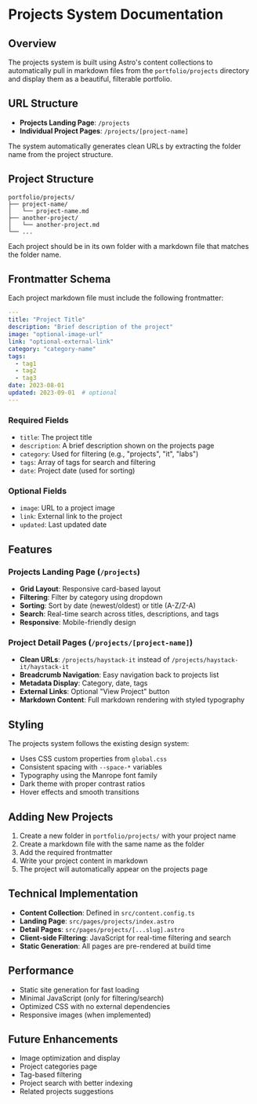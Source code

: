 # Projects System Documentation

## Overview

The projects system is built using Astro's content collections to automatically pull in markdown files from the `portfolio/projects` directory and display them as a beautiful, filterable portfolio.

## URL Structure

- **Projects Landing Page**: `/projects`
- **Individual Project Pages**: `/projects/[project-name]`

The system automatically generates clean URLs by extracting the folder name from the project structure.

## Project Structure

```
portfolio/projects/
├── project-name/
│   └── project-name.md
├── another-project/
│   └── another-project.md
└── ...
```

Each project should be in its own folder with a markdown file that matches the folder name.

## Frontmatter Schema

Each project markdown file must include the following frontmatter:

```yaml
---
title: "Project Title"
description: "Brief description of the project"
image: "optional-image-url"
link: "optional-external-link"
category: "category-name"
tags:
  - tag1
  - tag2
  - tag3
date: 2023-08-01
updated: 2023-09-01  # optional
---
```

### Required Fields

- `title`: The project title
- `description`: A brief description shown on the projects page
- `category`: Used for filtering (e.g., "projects", "it", "labs")
- `tags`: Array of tags for search and filtering
- `date`: Project date (used for sorting)

### Optional Fields

- `image`: URL to a project image
- `link`: External link to the project
- `updated`: Last updated date

## Features

### Projects Landing Page (`/projects`)

- **Grid Layout**: Responsive card-based layout
- **Filtering**: Filter by category using dropdown
- **Sorting**: Sort by date (newest/oldest) or title (A-Z/Z-A)
- **Search**: Real-time search across titles, descriptions, and tags
- **Responsive**: Mobile-friendly design

### Project Detail Pages (`/projects/[project-name]`)

- **Clean URLs**: `/projects/haystack-it` instead of `/projects/haystack-it/haystack-it`
- **Breadcrumb Navigation**: Easy navigation back to projects list
- **Metadata Display**: Category, date, tags
- **External Links**: Optional "View Project" button
- **Markdown Content**: Full markdown rendering with styled typography

## Styling

The projects system follows the existing design system:

- Uses CSS custom properties from `global.css`
- Consistent spacing with `--space-*` variables
- Typography using the Manrope font family
- Dark theme with proper contrast ratios
- Hover effects and smooth transitions

## Adding New Projects

1. Create a new folder in `portfolio/projects/` with your project name
2. Create a markdown file with the same name as the folder
3. Add the required frontmatter
4. Write your project content in markdown
5. The project will automatically appear on the projects page

## Technical Implementation

- **Content Collection**: Defined in `src/content.config.ts`
- **Landing Page**: `src/pages/projects/index.astro`
- **Detail Pages**: `src/pages/projects/[...slug].astro`
- **Client-side Filtering**: JavaScript for real-time filtering and search
- **Static Generation**: All pages are pre-rendered at build time

## Performance

- Static site generation for fast loading
- Minimal JavaScript (only for filtering/search)
- Optimized CSS with no external dependencies
- Responsive images (when implemented)

## Future Enhancements

- Image optimization and display
- Project categories page
- Tag-based filtering
- Project search with better indexing
- Related projects suggestions 